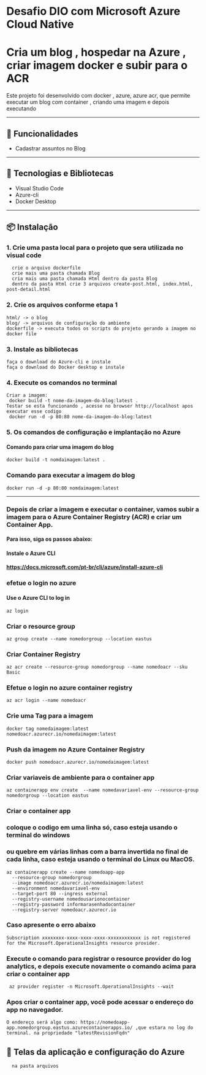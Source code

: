 # Desafio DIO com Microsoft Azure Cloud Native
# Cria um blog , hospedar na Azure , criar imagem docker e subir para o ACR

Este projeto foi desenvolvido com docker , azure, azure acr, que permite executar um blog com container , criando uma imagem e depois executando

---

## 🚀 Funcionalidades

-  Cadastrar assuntos no Blog
 
---

## 🧰 Tecnologias e Bibliotecas

- Visual Studio Code
- Azure-cli
- Docker Desktop

---

## 📦 Instalação

### 1. Crie uma pasta local para o projeto que sera utilizada no visual code
      crie o arquivo dockerfile
      crie mais uma pasta chamada Blog
      cria mais uma pasta chamada Html dentro da pasta Blog
      dentro da pasta Html crie 3 arquivos create-post.html, index.html, post-detail.html
      
### 2. Crie os arquivos conforme etapa 1
    html/ -> o blog
    blog/ -> arquivos de configuração do ambiente
    dockerfile -> executa todos os scripts do projeto gerando a imagem no docker file
    
    
### 3. Instale as bibliotecas
    faça o download do Azure-cli e instale
    faça o download do Docker desktop e instale
      
### 4. Execute os comandos no terminal
    Criar a imagem:
     docker build -t nome-da-imagem-do-blog:latest .
    Testar se esta funcionando , acesse no browser http://localhost apos executar esse codigo
     docker run -d -p 80:80 nome-da-imagem-do-blog:latest 
    
### 5. Os comandos de configuração e implantação no Azure
  #### Comando para criar uma imagem do blog
    docker build -t nomdaimagem:latest .

  ### Comando para executar a imagem do blog
    docker run -d -p 80:80 nomdaimagem:latest 
---
### Depois de criar a imagem e executar o container, vamos subir a imagem para o Azure Container Registry (ACR) e criar um Container App.
   #### Para isso, siga os passos abaixo:
   #### Instale o Azure CLI
   #### https://docs.microsoft.com/pt-br/cli/azure/install-azure-cli

### efetue o login no azure
   #### Use o Azure CLI to log in
    az login

### Criar o resource group
    az group create --name nomedorgroup --location eastus

### Criar Container Registry
    az acr create --resource-group nomedorgroup --name nomedoacr --sku Basic

### Efetue o login no azure container registry
    az acr login --name nomedoacr

### Crie uma Tag para a imagem
    docker tag nomedaimagem:latest nomedoacr.azurecr.io/nomedaimagem:latest


### Push da imagem no Azure Container Registry
    docker push nomedoacr.azurecr.io/nomedaimagem:latest

### Criar variaveis de ambiente para o container app
    az containerapp env create  --name nomedavariavel-env --resource-group nomedorgroup --location eastus 

### Criar o container app 
### coloque o codigo em uma linha só, caso esteja usando o terminal do windows
### ou quebre em várias linhas com a barra invertida no final de cada linha, caso esteja usando o terminal do Linux ou MacOS.

    az containerapp create --name nomedoapp-app 
      --resource-group nomedorgroup 
      --image nomedoacr.azurecr.io/nomedaimagem:latest 
      --environment nomedavariavel-env 
      --target-port 80 --ingress external 
      --registry-username nomedousarionocontainer 
      --registry-password informarasenhadocontainer 
      --registry-server nomedoacr.azurecr.io
    
### Caso apresente o erro abaixo 
    Subscription xxxxxxxx-xxxx-xxxx-xxxx-xxxxxxxxxxxx is not registered for the Microsoft.OperationalInsights resource provider.  
    
### Execute o comando para registrar o resource provider do log analytics, e depois execute novamente o comando acima para criar o container app
     az provider register -n Microsoft.OperationalInsights --wait

### Apos criar o container app, você pode acessar o endereço do app no navegador.
    O endereço será algo como: https://nomedoapp-app.nomedorgroup.eastus.azurecontainerapps.io/ ,que estara no log do terminal. na propriedade "latestRevisionFqdn"


## 📸 Telas da aplicação e configuração do Azure 
      na pasta arquivos

